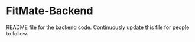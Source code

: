 FitMate-Backend
===============
README file for the backend code. 
Continuously update this file for people to follow.

